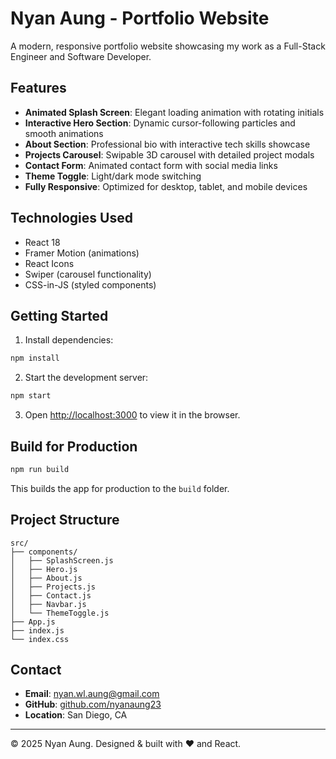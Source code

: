 # Nyan Aung - Portfolio Website

A modern, responsive portfolio website showcasing my work as a Full-Stack Engineer and Software Developer.

## Features

- **Animated Splash Screen**: Elegant loading animation with rotating initials
- **Interactive Hero Section**: Dynamic cursor-following particles and smooth animations
- **About Section**: Professional bio with interactive tech skills showcase
- **Projects Carousel**: Swipable 3D carousel with detailed project modals
- **Contact Form**: Animated contact form with social media links
- **Theme Toggle**: Light/dark mode switching
- **Fully Responsive**: Optimized for desktop, tablet, and mobile devices

## Technologies Used

- React 18
- Framer Motion (animations)
- React Icons
- Swiper (carousel functionality)
- CSS-in-JS (styled components)

## Getting Started

1. Install dependencies:
```bash
npm install
```

2. Start the development server:
```bash
npm start
```

3. Open [http://localhost:3000](http://localhost:3000) to view it in the browser.

## Build for Production

```bash
npm run build
```

This builds the app for production to the `build` folder.

## Project Structure

```
src/
├── components/
│   ├── SplashScreen.js
│   ├── Hero.js
│   ├── About.js
│   ├── Projects.js
│   ├── Contact.js
│   ├── Navbar.js
│   └── ThemeToggle.js
├── App.js
├── index.js
└── index.css
```

## Contact

- **Email**: nyan.wl.aung@gmail.com
- **GitHub**: [github.com/nyanaung23](https://github.com/nyanaung23)
- **Location**: San Diego, CA

---

© 2025 Nyan Aung. Designed & built with ❤️ and React.